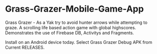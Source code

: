 # Grass-Grazer-Mobile-Game-App
Grass Grazer - As a Yak try to avoid hunter arrows while attempting to graze.  A scrolling life based action game with global highscores.
Demonstrates the use of Firebase DB, Activitys and Fragments.

Install on an Android device today. Select Grass Grazer Debug APK from Current RELEASES.

